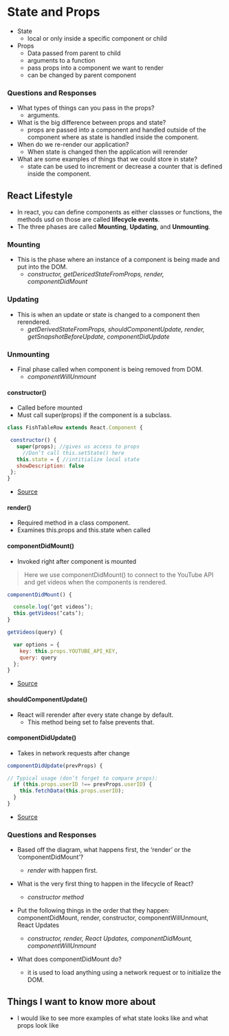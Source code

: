 # State and Props

- State
  - local or only inside a specific component or child
- Props
  - Data passed from parent to child
  - arguments to a function
  - pass props into a component we want to render
  - can be changed by parent component

### Questions and Responses

- What types of things can you pass in the props?
  - arguments.
- What is the big difference between props and state?
  - props are passed into a component and handled outside of the component where as state is handled inside the component.
- When do we re-render our application?
  - When state is changed then the application will rerender
- What are some examples of things that we could store in state?
  - state can be used to increment or decrease a counter that is defined inside the component.

## React Lifestyle

- In react, you can define components as either classses or functions, the methods usd on those are called **lifecycle events**.
- The three phases are called **Mounting**, **Updating**, and **Unmounting**.

### Mounting

- This is the phase where an instance of a component is being made and put into the DOM.
  - *constructor, getDericedStateFromProps, render, componentDidMount*

### Updating

- This is when an update or state is changed to a component then rerendered.
  - *getDerivedStateFromProps, shouldComponentUpdate, render, getSnapshotBeforeUpdate, componentDidUpdate*

### Unmounting

- Final phase called when component is being removed from DOM.
  - *componentWillUnmount*

#### constructor()

- Called before mounted
- Must call super(props) if the component is a subclass.
>
 ```js
class FishTableRow extends React.Component {

  constructor() {
    super(props); //gives us access to props
      //Don’t call this.setState() here
    this.state = { //intitialize local state
    showDescription: false
  }; 
}
```

- [Source](https://medium.com/@joshuablankenshipnola/react-component-lifecycle-events-cb77e670a093)

#### render()

- Required method in a class component. 
- Examines this.props and this.state when called

#### componentDidMount()

- Invoked right after component is mounted

> Here we use componentDidMount() to connect to the YouTube API and get videos when the components is rendered.

```js
componentDidMount() {

  console.log(‘got videos’);
  this.getVideos(‘cats’);
}

getVideos(query) {

  var options = {
    key: this.props.YOUTUBE_API_KEY,
    query: query
  };
}
```

- [Source](https://medium.com/@joshuablankenshipnola/react-component-lifecycle-events-cb77e670a093)

#### shouldComponentUpdate()

- React will rerender after every state change by default.
  - This method being set to false prevents that.

#### componentDidUpdate()

- Takes in network requests after change

>
```js
componentDidUpdate(prevProps) {

// Typical usage (don’t forget to compare props):
  if (this.props.userID !== prevProps.userID) {
    this.fetchData(this.props.userID);
  }
}
```

- [Source](https://medium.com/@joshuablankenshipnola/react-component-lifecycle-events-cb77e670a093)

### Questions and Responses

- Based off the diagram, what happens first, the ‘render’ or the ‘componentDidMount’?
  - *render* with happen first.

- What is the very first thing to happen in the lifecycle of React?
  - *constructor method*

- Put the following things in the order that they happen: componentDidMount, render, constructor, componentWillUnmount, React Updates
  - *constructor, render, React Updates, componentDidMount, componentWillUnmount*

- What does componentDidMount do?
  - it is used to load anything using a network request or to initialize the DOM.

## Things I want to know more about

- I would like to see more examples of what state looks like and what props look like
